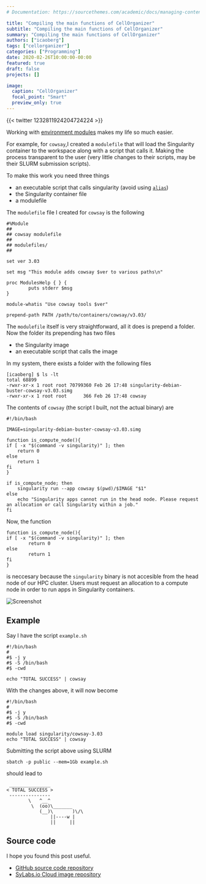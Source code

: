 ```yaml
---
# Documentation: https://sourcethemes.com/academic/docs/managing-content/

title: "Compiling the main functions of CellOrganizer"
subtitle: "Compiling the main functions of CellOrganizer"
summary: "Compiling the main functions of CellOrganizer"
authors: ["icaoberg"]
tags: ["cellorganizer"]
categories: ["Programming"]
date: 2020-02-26T10:00:00-00:00
featured: true
draft: false
projects: []

image:
  caption: "CellOrganizer"
  focal_point: "Smart"
  preview_only: true
---
```


{{< twitter 1232811924204724224 >}}

Working with [environment modules](http://modules.sourceforge.net/) makes my life so much easier.

For example, for `cowsay`,I created a `modulefile` that will load the Singularity container to the workspace along with a script that calls it. Making the process transparent to the user (very little changes to their scripts, may be their SLURM submission scripts).

To make this work you need three things

* an executable script that calls singularity (avoid using [`alias`](https://en.wikipedia.org/wiki/Alias_(command)))
* the Singularity container file
* a modulefile

The `modulefile` file I created for `cowsay` is the following

```
#%Module
##
## cowsay modulefile
##
## modulefiles/
##

set ver 3.03

set msg "This module adds cowsay $ver to various paths\n"

proc ModulesHelp { } {
        puts stderr $msg
}

module-whatis "Use cowsay tools $ver"

prepend-path PATH /path/to/containers/cowsay/v3.03/
```

The `modulefile` itself is very straightforward, all it does is prepend a folder. Now the folder its prepending has two files

* the Singularity image
* an executable script that calls the image

In my system, there exists a folder with the following files

```
[icaoberg] $ ls -lt
total 68899
-rwxr-xr-x 1 root root 70799360 Feb 26 17:48 singularity-debian-buster-cowsay-v3.03.simg
-rwxr-xr-x 1 root root      366 Feb 26 17:48 cowsay
```

The contents of `cowsay` (the script I built, not the actual binary) are

```
#!/bin/bash

IMAGE=singularity-debian-buster-cowsay-v3.03.simg

function is_compute_node(){
if [ -x "$(command -v singularity)" ]; then
	return 0
else
	return 1
fi
}

if is_compute_node; then
	singularity run --app cowsay $(pwd)/$IMAGE "$1"
else
	echo "Singularity apps cannot run in the head node. Please request an allocation or call Singularity within a job."
fi
```

Now, the function

```
function is_compute_node(){
if [ -x "$(command -v singularity)" ]; then
        return 0
else
        return 1
fi
}
```

is neccesary because the `singularity` binary is not accesible from the head node of our HPC cluster. Users must request an allocation to a compute node in order to run apps in Singularity containers.

![Screenshot](./screenshot.png)

## Example

Say I have the script `example.sh`

```
#!/bin/bash
#
#$ -j y
#$ -S /bin/bash
#$ -cwd

echo "TOTAL SUCCESS" | cowsay
```

With the changes above, it will now become

```
#!/bin/bash
#
#$ -j y
#$ -S /bin/bash
#$ -cwd

module load singularity/cowsay-3.03
echo "TOTAL SUCCESS" | cowsay
```

Submitting the script above using SLURM

```
sbatch -p public --mem=1Gb example.sh
```

should lead to

```
 _______________
< TOTAL SUCCESS >
 ---------------
        \   ^__^
         \  (oo)\_______
            (__)\       )\/\
                ||----w |
                ||     ||
```

## Source code

I hope you found this post useful.

* [GitHub source code repository](https://github.com/icaoberg/singularity-cowsay)
* [SyLabs.io Cloud image repository](https://cloud.sylabs.io/library/icaoberg/default/cowsay)
